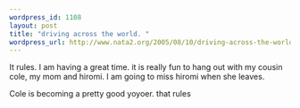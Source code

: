 ```yaml
--- 
wordpress_id: 1108
layout: post
title: "driving across the world. "
wordpress_url: http://www.nata2.org/2005/08/10/driving-across-the-world/
---
```

It rules. I am having a great time. it is really fun to hang out with my cousin cole, my mom and hiromi. I am going to miss hiromi when she leaves. 

Cole is becoming a pretty good yoyoer. that rules
